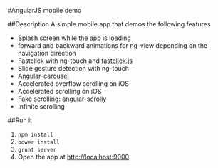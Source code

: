 #AngularJS mobile demo

##Description
A simple mobile app that demos the following features

- Splash screen while the app is loading
- forward and backward animations for ng-view depending on the navigation direction
- Fastclick with ng-touch and [fastclick.js](https://github.com/ftlabs/fastclick)
- Slide gesture detection with ng-touch
- [Angular-carousel](https://github.com/revolunet/angular-carousel)
- Accelerated overflow scrolling on iOS
- Accelerated scrolling on iOS
- Fake scrolling: [angular-scrolly](https://github.com/ajoslin/angular-scrolly)
- Infinite scrolling


##Run it

1. `npm install`
2. `bower install`
3. `grunt server`
4. Open the app at [http://localhost:9000](http://localhost:9000)